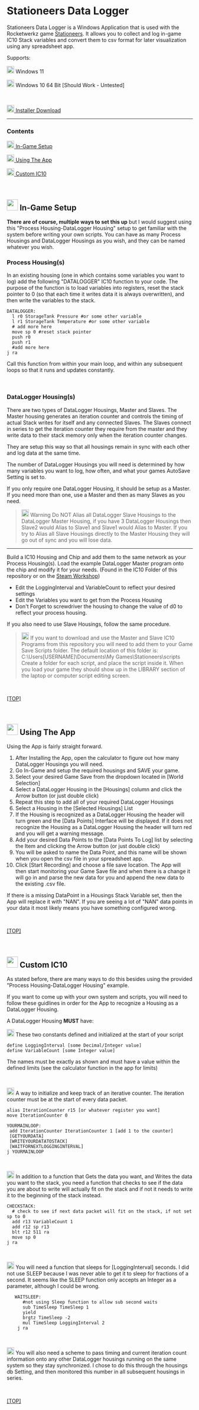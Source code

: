 # Stationeers Data Logger
Stationeers Data Logger is a Windows Application that is used with the Rocketwerkz game [Stationeers](https://store.steampowered.com/app/544550/Stationeers/). It allows you to collect and log in-game IC10 Stack variables and convert them to csv format for later visualization using any spreadsheet app.
 
Supports:

<img width="20" height="20" src="https://raw.githubusercontent.com/HijelHub/GitStrap_SVG_Icons/b674246b8f46d8bc2c75f3cf5cf395a370b86ae2/icons/blue/microsoft.svg"> Windows 11

<img width="20" height="20" src="https://raw.githubusercontent.com/HijelHub/GitStrap_SVG_Icons/b674246b8f46d8bc2c75f3cf5cf395a370b86ae2/icons/blue/windows.svg"> Windows 10 64 Bit [Should Work - Untested]

<br>

[<img width="20" height="20" src="https://raw.githubusercontent.com/HijelHub/GitStrap_SVG_Icons/b674246b8f46d8bc2c75f3cf5cf395a370b86ae2/icons/blue/cloud-download.svg"> Installer Download](https://)
<hr>

### Contents

[<img width="20" height="20" src="https://raw.githubusercontent.com/HijelHub/GitStrap_SVG_Icons/b674246b8f46d8bc2c75f3cf5cf395a370b86ae2/icons/orange/joystick.svg"> In-Game Setup](#-in-game-setup)

[<img width="20" height="20" src="https://raw.githubusercontent.com/HijelHub/GitStrap_SVG_Icons/b674246b8f46d8bc2c75f3cf5cf395a370b86ae2/icons/green/window.svg"> Using The App](#--using-the-app)

[<img width="20" height="20" src="https://raw.githubusercontent.com/HijelHub/GitStrap_SVG_Icons/b674246b8f46d8bc2c75f3cf5cf395a370b86ae2/icons/red/file-earmark-text.svg"> Custom IC10](#custom-ic10)


&nbsp;
 
 


## <img width="30" height="30" src="https://raw.githubusercontent.com/HijelHub/GitStrap_SVG_Icons/b674246b8f46d8bc2c75f3cf5cf395a370b86ae2/icons/orange/joystick.svg"> In-Game Setup

**There are of course, multiple ways to set this up**  but I would suggest using this "Process Housing-DataLogger Housing" setup to get familiar with the system before writing your own scripts.
You can have as many Process Housings and DataLogger Housings as you wish, and they can be named whatever you wish.

### **Process Housing(s)**
In an existing housing (one in which contains some variables you want to log) add the following "DATALOGGER" IC10  function to your code. The purpose of the function is to load variables into registers, reset the stack pointer to 0 (so that each time it writes data it is always overwritten), and then write the variables to the stack. 

    DATALOGGER:
      l r0 StorageTank Pressure #or some other variable
      l r1 StorageTank Temperature #or some other variable
      # add more here
      move sp 0 #reset stack pointer
      push r0
      push r1
      #add more here 
    j ra

Call this function from within your main loop, and within any subsequent loops so that it runs and updates constantly.

&nbsp;

### **DataLogger Housing(s)**
There are two types of DataLogger Housings, Master and Slaves. The Master housing generates an iteration counter and controls the timing of actual Stack writes for itself and any connected Slaves. The Slaves connect in series to get the iteration counter they require from the master and they write data to their stack memory only when the iteration counter changes.

They are setup this way so that all housings remain in sync with each other and log data at the same time.

The number of DataLogger Housings you will need is determined by how many variables you want to log, how often, and what your games AutoSave Setting is set to.

If you only require one DataLogger Housing, it should be setup as a Master. If you need more than one, use a Master and then as many Slaves as you need.

> <img width="20" height="20"
> src="https://raw.githubusercontent.com/HijelHub/GitStrap_SVG_Icons/b674246b8f46d8bc2c75f3cf5cf395a370b86ae2/icons/red/exclamation-circle.svg"> Warning Do NOT Alias all DataLogger Slave Housings to the DataLogger Master Housing, if you have 3 DataLogger Housings then Slave2 would Alias to Slave1 and Slave1 would Alias to Master. 
> If you try to Alias all Slave Housings directly to the Master Housing they will go out of sync and you will lose data.

<hr>

Build a IC10 Housing and Chip and add them to the same network as your Process Housing(s). Load the example DataLogger Master program onto the chip and modify it for your needs. (Found in the IC10 Folder of this repository or on the [Steam Workshop](https://steamcommunity.com/profiles/76561198000943434/myworkshopfiles/))

 - Edit the LoggingInterval and VariableCount to reflect your desired settings
 - Edit the Variables you want to get from the Process Housing
 - Don't Forget to screwdriver the housing to change the value of d0 to reflect your process housing.
 
[//]: # (Terminator)

If you also need to use Slave Housings, follow the same procedure.

> <img width="20" height="20"
> src="https://raw.githubusercontent.com/HijelHub/GitStrap_SVG_Icons/b674246b8f46d8bc2c75f3cf5cf395a370b86ae2/icons/green/info-circle.svg"> If you want to download and use the Master and Slave IC10 Programs from this repository you will need to add them to your Game Save Scripts folder. The default location of this folder is:
>  C:\Users\[USERNAME]\Documents\My Games\Stationeers\scripts
>  Create a folder for each script, and place the script inside it. When you load your game they should show up in the LIBRARY section of the laptop or computer script editing screen.


  <br>  

[[TOP]](#contents)

<br>


## <img width="30" height="30" src="https://raw.githubusercontent.com/HijelHub/GitStrap_SVG_Icons/b674246b8f46d8bc2c75f3cf5cf395a370b86ae2/icons/green/window.svg">  Using The App

Using the App is fairly straight forward.

 1. After Installing the App, open the calculator to figure out how many DataLogger Housings you will need.
 2. Go In-Game and setup the required housings and SAVE your game.
 3. Select your desired Game Save from the dropdown located in [World Selection]
 4. Select a DataLogger Housing in the [Housings] column and click the Arrow button (or just double click)
 5. Repeat this step to add all of your required DataLogger Housings
 6. Select a Housing in the [Selected Housings] List
 7. If the Housing is recognized as a DataLogger Housing the header will turn green and the [Data Points] Interface will be displayed. If it does not recognize the Housing as a DataLogger Housing the header will turn red and you will get a warning message.
 8. Add your desired Data Points to the [Data Points To Log] list by selecting the Item and clicking the Arrow button (or just double click)
 9. You will be asked to name the Data Point, and this name will be shown when you open the csv file in your spreadsheet app.
 10. Click [Start Recording] and choose a file save location. The App will then start monitoring your Game Save file and when there is a change it will go in and parse the new data for you and append the new data to the existing .csv file.

If there is a missing DataPoint in a Housings Stack Variable set, then the App will replace it with "NAN". If you are seeing a lot of "NAN" data points in your data it most likely means you have something configured wrong.

  <br>  

[[TOP]](#contents)

<br>


## <img width="30" height="30" src="https://raw.githubusercontent.com/HijelHub/GitStrap_SVG_Icons/b674246b8f46d8bc2c75f3cf5cf395a370b86ae2/icons/red/file-earmark-text.svg">  Custom IC10

As stated before, there are many ways to do this besides using the provided "Process Housing-DataLogger Housing" example.

If you want to come up with your own system and scripts, you will need to follow these guidlines in order for the App to recognize a Housing as a DataLogger Housing.

A DataLogger Housing **MUST** have:

<img width="20" height="20" src="https://raw.githubusercontent.com/HijelHub/GitStrap_SVG_Icons/b674246b8f46d8bc2c75f3cf5cf395a370b86ae2/icons/gray/arrow-return-right.svg"> These two constants defined and initialized at the start of your script

    define LoggingInterval [some Decimal/Integer value]
    define VariableCount [some Integer value]

The names must be exactly as shown and must have a value within the defined limits (see the calculator function in the app for limits)


<br>

<img width="20" height="20" src="https://raw.githubusercontent.com/HijelHub/GitStrap_SVG_Icons/b674246b8f46d8bc2c75f3cf5cf395a370b86ae2/icons/gray/arrow-return-right.svg"> A way to initialize and keep track of an iterative counter. The iteration counter must be at the start of every data packet.

    alias IterationCounter r15 [or whatever register you want]
    move IterationCounter 0
     
    YOURMAINLOOP:
     add IterationCounter IterationCounter 1 [add 1 to the counter]
     [GETYOURDATA]
     [WRITEYOURDATATOSTACK]
     [WAITFORNEXTLOGGINGINTERVAL]
    j YOURMAINLOOP


<br>


<img width="20" height="20" src="https://raw.githubusercontent.com/HijelHub/GitStrap_SVG_Icons/b674246b8f46d8bc2c75f3cf5cf395a370b86ae2/icons/gray/arrow-return-right.svg"> In addition to a function that Gets the data you want, and Writes the data you want to the stack, you need a function that checks to see if the data you are about to write will actually fit on the stack and if not it needs to write it to the beginning of the stack instead.

    CHECKSTACK:
      # check to see if next data packet will fit on the stack, if not set sp to 0
      add r13 VariableCount 1
      add r12 sp r13
      blt r12 511 ra
      move sp 0
    j ra


<br>

<img width="20" height="20" src="https://raw.githubusercontent.com/HijelHub/GitStrap_SVG_Icons/b674246b8f46d8bc2c75f3cf5cf395a370b86ae2/icons/gray/arrow-return-right.svg"> You will need a function that sleeps for [LoggingInterval] seconds. I did not use SLEEP because I was never able to get it to sleep for fractions of a second. It seems like the SLEEP function only accepts an Integer as a parameter, although I could be wrong.

       WAITSLEEP:
          #not using Sleep function to allow sub second waits
          sub TimeSleep TimeSleep 1
          yield
          brgtz TimeSleep -2
          mul TimeSleep LoggingInterval 2
        j ra



<br>

<img width="20" height="20" src="https://raw.githubusercontent.com/HijelHub/GitStrap_SVG_Icons/b674246b8f46d8bc2c75f3cf5cf395a370b86ae2/icons/gray/arrow-return-right.svg"> You will also need a scheme to pass timing and current iteration count information onto any other DataLogger housings running on the same system so they stay synchronized. I chose to do this through the housings db Setting, and then monitored this number in all subsequent housings in series. 


  <br>  

[[TOP]](#contents)

<br>
